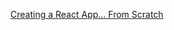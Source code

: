 [Creating a React App... From Scratch](https://medium.com/@JedaiSaboteur/creating-a-react-app-from-scratch-f3c693b84658)